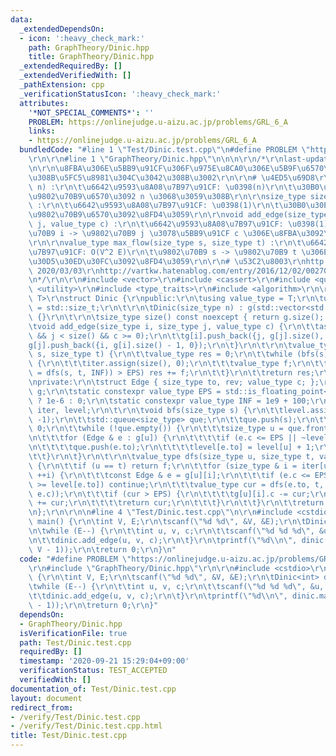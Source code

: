 ```yaml
---
data:
  _extendedDependsOn:
  - icon: ':heavy_check_mark:'
    path: GraphTheory/Dinic.hpp
    title: GraphTheory/Dinic.hpp
  _extendedRequiredBy: []
  _extendedVerifiedWith: []
  _pathExtension: cpp
  _verificationStatusIcon: ':heavy_check_mark:'
  attributes:
    '*NOT_SPECIAL_COMMENTS*': ''
    PROBLEM: https://onlinejudge.u-aizu.ac.jp/problems/GRL_6_A
    links:
    - https://onlinejudge.u-aizu.ac.jp/problems/GRL_6_A
  bundledCode: "#line 1 \"Test/Dinic.test.cpp\"\n#define PROBLEM \"https://onlinejudge.u-aizu.ac.jp/problems/GRL_6_A\"\
    \r\n\r\n#line 1 \"GraphTheory/Dinic.hpp\"\n\n\n\r\n/*\r\nlast-updated: 2020/03/03\r\
    \n\r\n\u8FBA\u306E\u5BB9\u91CF\u306F\u975E\u8CA0\u306E\u5B9F\u6570\u3067\u3042\
    \u308B\u5FC5\u8981\u304C\u3042\u308B\u3002\r\n\r\n# \u4ED5\u69D8\r\nDinic(size_type\
    \ n) :\r\n\t\u6642\u9593\u8A08\u7B97\u91CF: \u0398(n)\r\n\t\u30B0\u30E9\u30D5\u306E\
    \u9802\u70B9\u6570\u3092 n \u3068\u3059\u308B\r\n\r\nsize_type size() const noexcept\
    \ :\r\n\t\u6642\u9593\u8A08\u7B97\u91CF: \u0398(1)\r\n\t\u30B0\u30E9\u30D5\u306E\
    \u9802\u70B9\u6570\u3092\u8FD4\u3059\r\n\r\nvoid add_edge(size_type i, size_type\
    \ j, value_type c) :\r\n\t\u6642\u9593\u8A08\u7B97\u91CF: \u0398(1)\r\n\t\u9802\
    \u70B9 i -> \u9802\u70B9 j \u3078\u5BB9\u91CF c \u306E\u8FBA\u3092\u5F35\u308B\
    \r\n\r\nvalue_type max_flow(size_type s, size_type t) :\r\n\t\u6642\u9593\u8A08\
    \u7B97\u91CF: O(V^2 E)\r\n\t\u9802\u70B9 s -> \u9802\u70B9 t \u306E\u6700\u5927\
    \u30D5\u30ED\u30FC\u3092\u8FD4\u3059\r\n\r\n# \u53C2\u8003\r\nhttp://hos.ac/slides/20150319_flow.pdf,\
    \ 2020/03/03\r\nhttp://vartkw.hatenablog.com/entry/2016/12/02/002703, 2020/03/03\r\
    \n*/\r\n\r\n#include <vector>\r\n#include <cassert>\r\n#include <queue>\r\n#include\
    \ <utility>\r\n#include <type_traits>\r\n#include <algorithm>\r\n\r\ntemplate<typename\
    \ T>\r\nstruct Dinic {\r\npublic:\r\n\tusing value_type = T;\r\n\tusing size_type\
    \ = std::size_t;\r\n\t\r\n\tDinic(size_type n) : g(std::vector<std::vector<Edge>>(n))\
    \ {}\r\n\t\r\n\tsize_type size() const noexcept { return g.size(); }\r\n\t\r\n\
    \tvoid add_edge(size_type i, size_type j, value_type c) {\r\n\t\tassert(i < size()\
    \ && j < size() && c >= 0);\r\n\t\tg[i].push_back({j, g[j].size(), c});\r\n\t\t\
    g[j].push_back({i, g[i].size() - 1, 0});\r\n\t}\r\n\t\r\n\tvalue_type max_flow(size_type\
    \ s, size_type t) {\r\n\t\tvalue_type res = 0;\r\n\t\twhile (bfs(s), ~level[t])\
    \ {\r\n\t\t\titer.assign(size(), 0);\r\n\t\t\tvalue_type f;\r\n\t\t\twhile ((f\
    \ = dfs(s, t, INF)) > EPS) res += f;\r\n\t\t}\r\n\t\treturn res;\r\n\t}\r\n\t\r\
    \nprivate:\r\n\tstruct Edge { size_type to, rev; value_type c; };\r\n\tstd::vector<std::vector<Edge>>\
    \ g;\r\n\tstatic constexpr value_type EPS = std::is_floating_point<value_type>()\
    \ ? 1e-6 : 0;\r\n\tstatic constexpr value_type INF = 1e9 + 100;\r\n\tstd::vector<size_type>\
    \ iter, level;\r\n\t\r\n\tvoid bfs(size_type s) {\r\n\t\tlevel.assign(size(),\
    \ -1);\r\n\t\tstd::queue<size_type> que;\r\n\t\tque.push(s);\r\n\t\tlevel[s] =\
    \ 0;\r\n\t\twhile (!que.empty()) {\r\n\t\t\tsize_type u = que.front(); que.pop();\r\
    \n\t\t\tfor (Edge & e : g[u]) {\r\n\t\t\t\tif (e.c <= EPS || ~level[e.to]) continue;\r\
    \n\t\t\t\tque.push(e.to);\r\n\t\t\t\tlevel[e.to] = level[u] + 1;\r\n\t\t\t}\r\n\
    \t\t}\r\n\t}\r\n\t\r\n\tvalue_type dfs(size_type u, size_type t, value_type f)\
    \ {\r\n\t\tif (u == t) return f;\r\n\t\tfor (size_type & i = iter[u]; i < g[u].size();\
    \ ++i) {\r\n\t\t\tconst Edge & e = g[u][i];\r\n\t\t\tif (e.c <= EPS || level[u]\
    \ >= level[e.to]) continue;\r\n\t\t\tvalue_type cur = dfs(e.to, t, std::min(f,\
    \ e.c));\r\n\t\t\tif (cur > EPS) {\r\n\t\t\t\tg[u][i].c -= cur;\r\n\t\t\t\tg[e.to][e.rev].c\
    \ += cur;\r\n\t\t\t\treturn cur;\r\n\t\t\t}\r\n\t\t}\r\n\t\treturn 0;\r\n\t}\r\
    \n};\r\n\r\n\n#line 4 \"Test/Dinic.test.cpp\"\n\r\n#include <cstdio>\r\n\r\nint\
    \ main() {\r\n\tint V, E;\r\n\tscanf(\"%d %d\", &V, &E);\r\n\tDinic<int> dinic(V);\r\
    \n\twhile (E--) {\r\n\t\tint u, v, c;\r\n\t\tscanf(\"%d %d %d\", &u, &v, &c);\r\
    \n\t\tdinic.add_edge(u, v, c);\r\n\t}\r\n\tprintf(\"%d\\n\", dinic.max_flow(0,\
    \ V - 1));\r\n\treturn 0;\r\n}\n"
  code: "#define PROBLEM \"https://onlinejudge.u-aizu.ac.jp/problems/GRL_6_A\"\r\n\
    \r\n#include \"GraphTheory/Dinic.hpp\"\r\n\r\n#include <cstdio>\r\n\r\nint main()\
    \ {\r\n\tint V, E;\r\n\tscanf(\"%d %d\", &V, &E);\r\n\tDinic<int> dinic(V);\r\n\
    \twhile (E--) {\r\n\t\tint u, v, c;\r\n\t\tscanf(\"%d %d %d\", &u, &v, &c);\r\n\
    \t\tdinic.add_edge(u, v, c);\r\n\t}\r\n\tprintf(\"%d\\n\", dinic.max_flow(0, V\
    \ - 1));\r\n\treturn 0;\r\n}"
  dependsOn:
  - GraphTheory/Dinic.hpp
  isVerificationFile: true
  path: Test/Dinic.test.cpp
  requiredBy: []
  timestamp: '2020-09-21 15:29:04+09:00'
  verificationStatus: TEST_ACCEPTED
  verifiedWith: []
documentation_of: Test/Dinic.test.cpp
layout: document
redirect_from:
- /verify/Test/Dinic.test.cpp
- /verify/Test/Dinic.test.cpp.html
title: Test/Dinic.test.cpp
---
```

